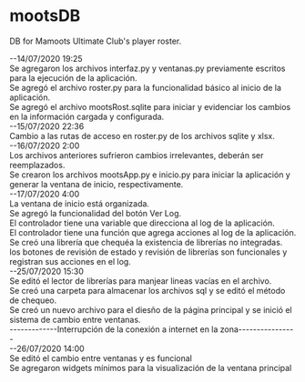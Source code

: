 # mootsDB
DB for Mamoots Ultimate Club's player roster.

--14/07/2020 19:25 </br>
Se agregaron los archivos interfaz.py y ventanas.py previamente escritos para la ejecución de la aplicación. </br>
Se agregó el archivo roster.py para la funcionalidad básico al inicio de la aplicación. </br>
Se agregó el archivo mootsRost.sqlite para iniciar y evidenciar los cambios en la información cargada y configurada. </br> 
--15/07/2020 22:36 </br>
Cambio a las rutas de acceso en roster.py de los archivos sqlite y xlsx. </br>
--16/07/2020 2:00 </br>
Los archivos anteriores sufrieron cambios irrelevantes, deberán ser reemplazados. </br>
Se crearon los archivos mootsApp.py e inicio.py para iniciar la aplicación y generar la ventana de inicio, respectivamente. </br>
--17/07/2020 4:00 </br>
La ventana de inicio está organizada. </br>
Se agregó la funcionalidad del botón Ver Log. </br>
El controlador tiene una variable que direcciona al log de la aplicación. </br>
El controlador tiene una función que agrega acciones al log de la aplicación. </br>
Se creó una librería que chequéa la existencia de librerías no integradas. </br>
los botones de revisión de estado y revisión de librerías son funcionales y registran sus acciones en el log. </br>
--25/07/2020 15:30 </br>
Se editó el lector de librerías para manjear lineas vacías en el archivo. </br>
Se creó una carpeta para almacenar los archivos sql y se editó el método de chequeo. </br>
Se creó un nuevo archivo para el diesño de la página principal y se inició el sistema de cambio entre ventanas. </br>
-------------Interrupción de la conexión a internet en la zona---------------- </br>
--26/07/2020 14:00 </br>
Se editó el cambio entre ventanas y es funcional </br>
Se agregaron widgets mínimos para la visualización de la ventana principal </br>